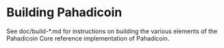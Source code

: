 Building Pahadicoin
================

See doc/build-*.md for instructions on building the various
elements of the Pahadicoin Core reference implementation of Pahadicoin.
